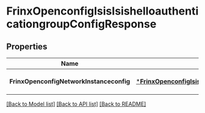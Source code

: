 # FrinxOpenconfigIsisIsishelloauthenticationgroupConfigResponse

## Properties
Name | Type | Description | Notes
------------ | ------------- | ------------- | -------------
**FrinxOpenconfigNetworkInstanceconfig** | [***FrinxOpenconfigIsisIsishelloauthenticationgroupConfig**](frinx.openconfig.isis.isishelloauthenticationgroup.Config.md) |  | [optional] [default to null]

[[Back to Model list]](../README.md#documentation-for-models) [[Back to API list]](../README.md#documentation-for-api-endpoints) [[Back to README]](../README.md)


